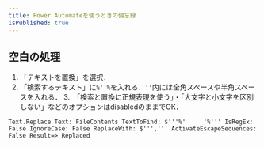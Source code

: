 ```yaml
---
title: Power Automateを使うときの備忘録
isPublished: true
---
```


## 空白の処理

1. 「テキストを置換」を選択．
2. 「検索するテキスト」に```%''%```を入れる．```''```内には全角スペースや半角スペースを入れる．
3.　「検索と置換に正規表現を使う」・「大文字と小文字を区別しない」などのオプションはdisabledのままでOK．

```
Text.Replace Text: FileContents TextToFind: $'''%'     '%''' IsRegEx: False IgnoreCase: False ReplaceWith: $''',''' ActivateEscapeSequences: False Result=> Replaced
```
